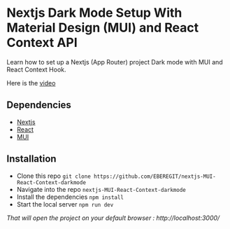 # Nextjs Dark Mode Setup With Material Design (MUI) and React Context API

Learn how to set up a Nextjs (App Router) project Dark mode with MUI and React Context Hook. 

Here is the [video](https://www.youtube.com/watch?v=fWwnu_iXGmE&t=11s)

## Dependencies
* [Nextjs](https://nextjs.org/)
* [React](https://react.dev/)
* [MUI](https://mui.com/)

## Installation
* Clone this repo `git clone https://github.com/EBEREGIT/nextjs-MUI-React-Context-darkmode`
* Navigate into the repo `nextjs-MUI-React-Context-darkmode`
* Install the dependencies ``npm install``
* Start the local server ``npm run dev``

*That will open the project on your default browser : http://localhost:3000/*
